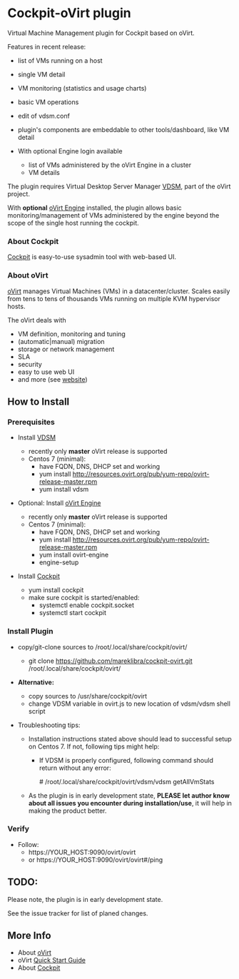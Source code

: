 # Cockpit-oVirt plugin
Virtual Machine Management plugin for Cockpit based on oVirt. 

Features in recent release:

* list of VMs running on a host
* single VM detail
* VM monitoring (statistics and usage charts)
* basic VM operations
* edit of vdsm.conf 
* plugin's components are embeddable to other tools/dashboard, like VM detail

* With optional Engine login available
    * list of VMs administered by the oVirt Engine in a cluster
    * VM details


The plugin requires Virtual Desktop Server Manager [VDSM](http://www.ovirt.org/Installing_VDSM_from_rpm), part of the oVirt project.

With **optional** [oVirt Engine](http://www.ovirt.org/Quick_Start_Guide) installed, the plugin allows basic monitoring/management of VMs administered by the engine beyond the scope of the single host running the cockpit. 

### About Cockpit
[Cockpit](http://cockpit-project.org/) is easy-to-use sysadmin tool with web-based UI.
 
### About oVirt
[oVirt](http://www.ovirt.org/Home) manages Virtual Machines (VMs) in a datacenter/cluster. 
Scales easily from tens to tens of thousands VMs running on multiple KVM hypervisor hosts.

The oVirt deals with
* VM definition, monitoring and tuning
* (automatic|manual) migration
* storage or network management
* SLA
* security
* easy to use web UI
* and more (see [website](http://www.ovirt.org/Home))
  

## How to Install
### Prerequisites 
* Install [VDSM](http://www.ovirt.org/Installing_VDSM_from_rpm)
    * recently only **master** oVirt release is supported
    * Centos 7 (minimal):
        * have FQDN, DNS, DHCP set and working
        * yum install http://resources.ovirt.org/pub/yum-repo/ovirt-release-master.rpm
        * yum install vdsm

* Optional: Install [oVirt Engine](http://www.ovirt.org/Quick_Start_Guide)
    * recently only **master** oVirt release is supported
    * Centos 7 (minimal):
        * have FQDN, DNS, DHCP set and working
        * yum install http://resources.ovirt.org/pub/yum-repo/ovirt-release-master.rpm
        * yum install ovirt-engine
        * engine-setup

* Install [Cockpit](http://cockpit-project.org/running.html)
    * yum install cockpit
    * make sure cockpit is started/enabled:
        * systemctl enable cockpit.socket
        * systemctl start cockpit

### Install Plugin
* copy/git-clone sources to /root/.local/share/cockpit/ovirt/
    *  git clone https://github.com/mareklibra/cockpit-ovirt.git /root/.local/share/cockpit/ovirt/

* **Alternative:**
    * copy sources to /usr/share/cockpit/ovirt
    * change VDSM variable in ovirt.js to new location of vdsm/vdsm shell script
    
* Troubleshooting tips:
    * Installation instructions stated above should lead to successful setup on Centos 7. If not, following tips might help:
        * If VDSM is properly configured, following command should return without any error: 
        
            \# /root/.local/share/cockpit/ovirt/vdsm/vdsm getAllVmStats
    
    * As the plugin is in early development state, **PLEASE let author know about all issues you encounter during installation/use**, it will help in making the product better. 
    
### Verify
* Follow: 
    * https://YOUR_HOST:9090/ovirt/ovirt
    * or https://YOUR_HOST:9090/ovirt/ovirt#/ping 

## TODO: 
Please note, the plugin is in early development state.

See the issue tracker for list of planed changes.

## More Info
* About [oVirt](http://www.ovirt.org/Home)
* oVirt [Quick Start Guide](http://www.ovirt.org/Quick_Start_Guide)
* About [Cockpit](http://cockpit-project.org/) 

